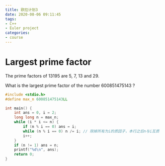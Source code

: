 ```yaml
---
title: 欧拉计划3
date: 2020-08-06 09:11:45
tags:
- C++
- Euler project
categories:
- course
---
```




# **Largest prime factor**

The prime factors of 13195 are 5, 7, 13 and 29.

What is the largest prime factor of the number 600851475143 ?



```c++
#include <stdio.h>
#define max_n 600851475143LL

int main() {
    int ans = 0, i = 2;
    long long n = max_n;
    while (i * i <= n) {
        if (n % i == 0) ans = i;
        while (n % i == 0) n /= i; // 除掉所有为i的质因子，本行之后n与i互质
        i++;
    }
    if (n != 1) ans = n;
    printf("%d\n", ans);
    return 0;
}
```

